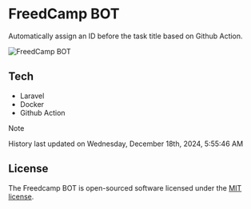 # FreedCamp BOT

Automatically assign an ID before the task title based on Github Action.

![FreedCamp BOT](https://repository-images.githubusercontent.com/737932867/7d34798b-2680-471c-b089-a78a718d3d6a)

## Tech

- Laravel
- Docker
- Github Action

> [!NOTE]  
> History last updated on Wednesday, December 18th, 2024, 5:55:46 AM

## License

The Freedcamp BOT is open-sourced software licensed under the [MIT license](https://opensource.org/licenses/MIT).
